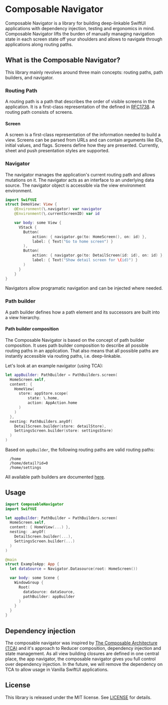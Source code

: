 # Composable Navigator
Composable Navigator is a library for building deep-linkable SwiftUI applications with dependency injection, testing and ergonomics in mind. Composable Navigator lifts the burden of manually managing navigation state in each screen state off your shoulders and allows to navigate through applications along routing paths. 

## What is the Composable Navigator?
This library mainly revolves around three main concepts: routing paths, path builders, and navigator. 

### **Routing Path**
A routing path is a path that describes the order of visible screens in the  application. It is a first-class representation of the <url-path> defined in [RFC1738](https://tools.ietf.org/html/rfc1738#section-3.1). A routing path consists of screens.

#### **Screen**
A screen is a first-class representation of the information needed to build a view. Screens can be parsed from URLs and can contain arguments like IDs, initial values, and flags. Screens define how they are presented. Currently, sheet and push presentation styles are supported.

### **Navigator**
The navigator manages the application's current routing path and allows mutations on it. The navigator acts as an interface to an underlying data source. The navigator object is accessible via the view environment environment.

```swift
import SwiftUI
struct DemoView: View {
    @Environment(\.navigator) var navigator
    @Environment(\.currentScreenID) var id

    var body: some View {
      VStack {
        Button(
            action: { navigator.go(to: HomeScreen(), on: id) },
            label: { Text("Go to home screen") }
        ),
        Button(
            action: { navigator.go(to: DetailScreen(id: id), on: id) },
            label: { Text("Show detail screen for \(id)") }
        )
      }
    }
}
```

Navigators allow programatic navigation and can be injected where needed. 

### **Path builder**
A path builder defines how a path element and its successors are built into a view hierarchy.

#### Path builder composition
The Composable Navigator is based on the concept of path builder composition. It uses path builder composition to describe all possible routing paths in an application. That also means that all possible paths are instantly accessible via routing paths, i.e. deep-linkable.

Let's look at an example navigator (using TCA):

```swift
let appBuilder: PathBuilder = PathBuilders.screen(
  HomeScreen.self,
  content: {
    HomeView(
      store: appStore.scope(
          state: \.home,
          action: AppAction.home
      )
    )
  },
  nesting: PathBuilders.anyOf(
    DetailScreen.builder(store: detailStore),
    SettingsScreen.builder(store: settingsStore)
  )
)
```

Based on `appBuilder`, the following routing paths are valid routing paths:
```
  /home
  /home/detail?id=0
  /home/settings
```

All available path builders are documented [here](./Docs/PathBuilders.md).

## Usage
```swift
import ComposableNavigator
import SwiftUI

let appBuilder: PathBuilder = PathBuilders.screen(
  HomeScreen.self,
  content: { HomeView(...) },
  nesting: .anyOf(
    DetailScreen.builder(...),
    SettingsScreen.builder(...)
  )
)

@main
struct ExampleApp: App {
  let dataSource = Navigator.Datasource(root: HomeScreen())

  var body: some Scene {
    WindowGroup {
      Root(
        dataSource: dataSource,
        pathBuilder: appBuilder
      )
    }
  }
}
```

## Dependency injection 
The composable navigator was inspired by [The Composable Architecture (TCA)](https://github.com/pointfreeco/swift-composable-architecture) and it's approach to Reducer composition, dependency injection and state management. As all view building closures are defined in one central place, the app navigator, the composable navigator gives you full control over dependency injection. In the future, we will remove the dependency on TCA to allow usage in Vanilla SwiftUI applications.

## License
This library is released under the MIT license. See [LICENSE](LICENSE) for details.
